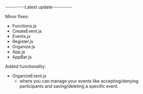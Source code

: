 ----------Latest update----------

Minor fixes:
* Functions.js
* CreateEvent.js
* Events.js
* Register.js
* Organize.js
* App.js
* AppBar.js

Added functionality:
* OrganizeEvent.js
	- where you can manage your events like accepting/denying participants and saving/deleting a specific event.
